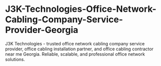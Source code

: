 # J3K-Technologies-Office-Network-Cabling-Company-Service-Provider-Georgia
J3K Technologies - trusted office network cabling company service provider, office cabling installation partner, and office cabling contractor near me Georgia. Reliable, scalable, and professional office network solutions.

